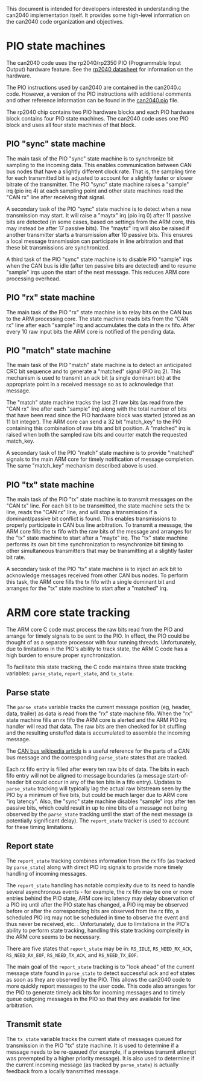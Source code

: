This document is intended for developers interested in understanding
the can2040 implementation itself.  It provides some high-level
information on the can2040 code organization and objectives.

# PIO state machines

The can2040 code uses the rp2040/rp2350 PIO (Programmable Input
Output) hardware feature.  See the [rp2040
datasheet](https://www.raspberrypi.com/documentation/microcontrollers/rp2040.html)
for information on the hardware.

The PIO instructions used by can2040 are contained in the can2040.c
code.  However, a version of the PIO instructions with additional
comments and other reference information can be found in the
[can2040.pio](../pio/can2040.pio) file.

The rp2040 chip contains two PIO hardware blocks and each PIO hardware
block contains four PIO state machines.  The can2040 code uses one PIO
block and uses all four state machines of that block.

## PIO "sync" state machine

The main task of the PIO "sync" state machine is to synchronize bit
sampling to the incoming data.  This enables communication between CAN
bus nodes that have a slightly different clock rate.  That is, the
sampling time for each transmitted bit is adjusted to account for a
slightly faster or slower bitrate of the transmitter.  The PIO "sync"
state machine raises a "sample" irq (pio irq 4) at each sampling point
and other state machines read the "CAN rx" line after receiving that
signal.

A secondary task of the PIO "sync" state machine is to detect when a
new transmission may start.  It will raise a "maytx" irq (pio irq 0)
after 11 passive bits are detected (in some cases, based on settings
from the ARM core, this may instead be after 17 passive bits).  The
"maytx" irq will also be raised if another transmitter starts a
transmission after 10 passive bits.  This ensures a local message
transmission can participate in line arbitration and that these bit
transmissions are synchronized.

A third task of the PIO "sync" state machine is to disable PIO
"sample" irqs when the CAN bus is idle (after ten passive bits are
detected) and to resume "sample" irqs upon the start of the next
message.  This reduces ARM core processing overhead.

## PIO "rx" state machine

The main task of the PIO "rx" state machine is to relay bits on the
CAN bus to the ARM processing core.  The state machine reads bits from
the "CAN rx" line after each "sample" irq and accumulates the data in
the rx fifo.  After every 10 raw input bits the ARM core is notified
of the pending data.

## PIO "match" state machine

The main task of the PIO "match" state machine is to detect an
anticipated CRC bit sequence and to generate a "matched" signal (PIO
irq 2).  This mechanism is used to transmit an ack bit (a single
dominant bit) at the appropriate point in a received message so as to
acknowledge that message.

The "match" state machine tracks the last 21 raw bits (as read from
the "CAN rx" line after each "sample" irq) along with the total number
of bits that have been read since the PIO hardware block was started
(stored as an 11 bit integer).  The ARM core can send a 32 bit
"match_key" to the PIO containing this combination of raw bits and bit
position.  A "matched" irq is raised when both the sampled raw bits
and counter match the requested match_key.

A secondary task of the PIO "match" state machine is to provide
"matched" signals to the main ARM core for timely notification of
message completion.  The same "match_key" mechanism described above is
used.

## PIO "tx" state machine

The main task of the PIO "tx" state machine is to transmit messages on
the "CAN tx" line.  For each bit to be transmitted, the state machine
sets the tx line, reads the "CAN rx" line, and will stop a
transmission if a dominant/passive bit conflict is found.  This
enables transmissions to properly participate in CAN bus line
arbitration.  To transmit a message, the ARM core fills the tx fifo
with the raw bits of the message and arranges for the "tx" state
machine to start after a "maytx" irq.  The "tx" state machine performs
its own bit time synchronization to resynchronize bit timing to other
simultaneous transmitters that may be transmitting at a slightly
faster bit rate.

A secondary task of the PIO "tx" state machine is to inject an ack bit
to acknowledge messages received from other CAN bus nodes.  To perform
this task, the ARM core fills the tx fifo with a single dominant bit
and arranges for the "tx" state machine to start after a "matched"
irq.

# ARM core state tracking

The ARM core C code must process the raw bits read from the PIO and
arrange for timely signals to be sent to the PIO.  In effect, the PIO
could be thought of as a separate processor with four running threads.
Unfortunately, due to limitations in the PIO's ability to track state,
the ARM C code has a high burden to ensure proper synchronization.

To facilitate this state tracking, the C code maintains three state
tracking variables: `parse_state`, `report_state`, and `tx_state`.

## Parse state

The `parse_state` variable tracks the current message position (eg,
header, data, trailer) as data is read from the "rx" state machine
fifo.  When the "rx" state machine fills an rx fifo the ARM core is
alerted and the ARM PIO irq handler will read that data.  The raw bits
are then checked for bit stuffing and the resulting unstuffed data is
accumulated to assemble the incoming message.

The [CAN bus wikipedia article](https://en.wikipedia.org/wiki/CAN_bus)
is a useful reference for the parts of a CAN bus message and the
corresponding `parse_state` states that are tracked.

Each rx fifo entry is filled after every ten raw bits of data.  The
bits in each fifo entry will not be aligned to message boundaries (a
message start-of-header bit could occur in any of the ten bits in a
fifo entry).  Updates to `parse_state` tracking will typically lag the
actual raw bitstream seen by the PIO by a minimum of five bits, but
could be much larger due to ARM core "irq latency".  Also, the "sync"
state machine disables "sample" irqs after ten passive bits, which
could result in up to nine bits of a message not being observed by the
`parse_state` tracking until the start of the next message (a
potentially significant delay).  The `report_state` tracker is used to
account for these timing limitations.

## Report state

The `report_state` tracking combines information from the rx fifo (as
tracked by `parse_state`) along with direct PIO irq signals to provide
more timely handling of incoming messages.

The `report_state` handling has notable complexity due to its need to
handle several asynchronous events - for example, the rx fifo may be
one or more entries behind the PIO state, ARM core irq latency may
delay observation of a PIO irq until after the PIO state has changed,
a PIO irq may be observed before or after the corresponding bits are
observed from the rx fifo, a scheduled PIO irq may not be scheduled in
time to observe the event and thus never be received, etc. .
Unfortunately, due to limitations in the PIO's ability to perform
state tracking, handling this state tracking complexity in the ARM
core seems to be necessary.

There are five states that `report_state` may be in: `RS_IDLE`,
`RS_NEED_RX_ACK`, `RS_NEED_RX_EOF`, `RS_NEED_TX_ACK`, and
`RS_NEED_TX_EOF`.

The main goal of the `report_state` tracking is to "look ahead" of the
current message state found in `parse_state` to detect successful ack
and eof states as soon as they are observed by the PIO.  This allows
the can2040 code to more quickly report messages to the user code.
This code also arranges for the PIO to generate timely ack bits for
incoming messages and to timely queue outgoing messages in the PIO so
that they are available for line arbitration.

## Transmit state

The `tx_state` variable tracks the current state of messages queued
for transmission in the PIO "tx" state machine.  It is used to
determine if a message needs to be re-queued (for example, if a
previous transmit attempt was preempted by a higher priority message).
It is also used to determine if the current incoming message (as
tracked by `parse_state`) is actually feedback from a locally
transmitted message.
